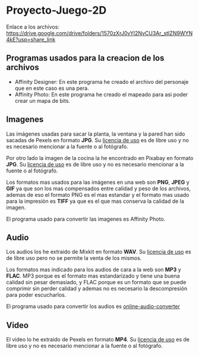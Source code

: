 # Proyecto-Juego-2D

Enlace a los archivos: https://drive.google.com/drive/folders/1570zXrJ0vYl2NvCU3Ar_stIZN9WYN4kE?usp=share_link

## Programas usados para la creacion de los archivos

* Affinity Designer: En este programa he creado el archivo del personaje que en este caso es una pera.
* Affinity Photo: En este programa he creado el mapeado para asi poder crear un mapa de bits.

## Imagenes

Las imágenes usadas para sacar la planta, la ventana y la pared han sido sacadas de Pexels en formato **JPG**. Su [licencia de uso](https://www.pexels.com/es-es/license/) es de libre uso y no es necesario mencionar a la fuente o al fotógrafo.

Por otro lado la imagen de la cocina la he encontrado en Pixabay en formato **JPG**. Su [licencia de uso](https://pixabay.com/es/service/license/) es de libre uso y no es necesario mencionar a la fuente o al fotógrafo.

Los formatos mas usados para las imágenes en una web son **PNG**, **JPEG** y **GIF** ya que son los mas compensados entre calidad y peso de los archivos, ademas de eso el formato PNG es el mas estandar y el formato mas usado para la impresión es **TIFF** ya que es el que mas conserva la calidad de la imagen.

El programa usado para convertir las imagenes es Affinity Photo.

## Audio

Los audios los he extraido de Mixkit en formato **WAV**. Su [licencia de uso](https://mixkit.co/license/#sfxFree) es de libre uso pero no se permite la venta de los mismos.

Los formatos mas indicado para los audios de cara a la web son **MP3** y **FLAC**. MP3 porque es el formato mas estandarizado y tiene una buena calidad sin pesar demasiado, y FLAC porque es un formato que se puede comprimir sin perder calidad y ademas no es necesario la descompresión para poder escucharlos.

El programa usado para convertir los audios es [online-audio-converter](https://online-audio-converter.com/es/)

## Video

El video lo he extraido de Pexels en formato **MP4**. Su [licencia de uso](https://www.pexels.com/license/) es de libre uso y no es necesario mencionar a la fuente o al fotógrafo.
